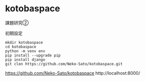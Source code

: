 # kotobaspace

課題研究②

初期設定
```
mkdir kotobaspace
cd kotobaspace
python -m venv env
pip install --upgrade pip
pip install django
git clon https://github.com/Neko-Sato/kotobaspace.git
```

https://github.com/Neko-Sato/kotobaspace
http://localhost:8000/
